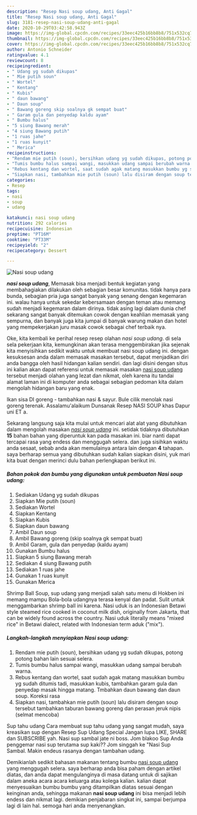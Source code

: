```yaml
---
description: "Resep Nasi soup udang, Anti Gagal"
title: "Resep Nasi soup udang, Anti Gagal"
slug: 3181-resep-nasi-soup-udang-anti-gagal
date: 2020-10-29T03:42:58.943Z
image: https://img-global.cpcdn.com/recipes/33eec425b16bb8b8/751x532cq70/nasi-soup-udang-foto-resep-utama.jpg
thumbnail: https://img-global.cpcdn.com/recipes/33eec425b16bb8b8/751x532cq70/nasi-soup-udang-foto-resep-utama.jpg
cover: https://img-global.cpcdn.com/recipes/33eec425b16bb8b8/751x532cq70/nasi-soup-udang-foto-resep-utama.jpg
author: Antonio Schneider
ratingvalue: 4.1
reviewcount: 8
recipeingredient:
- " Udang yg sudah dikupas"
- " Mie putih soun"
- " Wortel"
- " Kentang"
- " Kubis"
- " daun bawang"
- " Daun soup"
- " Bawang goreng skip soalnya gk sempat buat"
- " Garam gula dan penyedap kaldu ayam"
- " Bumbu halus"
- "5 siung Bawang merah"
- "4 siung Bawang putih"
- "1 ruas jahe"
- "1 ruas kunyit"
- " Merica"
recipeinstructions:
- "Rendam mie putih (soun), bersihkan udang yg sudah dikupas, potong potong bahan lain sesuai selera."
- "Tumis bumbu halus sampai wangi, masukkan udang sampai berubah warna."
- "Rebus kentang dan wortel, saat sudah agak matang masukkan bumbu yg sudah ditumis tadi, masukkan kubis, tambahkan garam gula dan penyedap masak hingga matang. Tmbahkan daun bawang dan daun soup. Koreksi rasa"
- "Siapkan nasi, tambahkan mie putih (soun) lalu disiram dengan soup tersebut tambahkan taburan bawang goreng dan perasan jeruk nipis (selmat mencoba)"
categories:
- Resep
tags:
- nasi
- soup
- udang

katakunci: nasi soup udang 
nutrition: 292 calories
recipecuisine: Indonesian
preptime: "PT16M"
cooktime: "PT33M"
recipeyield: "2"
recipecategory: Dessert

---
```



![Nasi soup udang](https://img-global.cpcdn.com/recipes/33eec425b16bb8b8/751x532cq70/nasi-soup-udang-foto-resep-utama.jpg)

<b><i>nasi soup udang</i></b>, Memasak bisa menjadi bentuk kegiatan yang membahagiakan dilakukan oleh sebagian besar komunitas. tidak hanya para bunda, sebagian pria juga sangat banyak yang senang dengan kegemaran ini. walau hanya untuk sekedar kebersamaan dengan teman atau memang sudah menjadi kegemaran dalam dirinya. tidak asing lagi dalam dunia chef sekarang sangat banyak ditemukan cowok dengan keahlian memasak yang sempurna, dan banyak juga kita jumpai di banyak warung makan dan hotel yang mempekerjakan juru masak cowok sebagai chef terbaik nya.

Oke, kita kembali ke perihal resep resep olahan <i>nasi soup udang</i>. di sela sela pekerjaan kita, kemungkinan akan terasa menggembirakan jika sejenak kita menyisihkan sedikit waktu untuk membuat nasi soup udang ini. dengan kesuksesan anda dalam memasak masakan tersebut, dapat menjadikan diri anda bangga oleh hasil hidangan kalian sendiri. dan lagi disini dengan situs ini kalian akan dapat referensi untuk memasak masakan <u>nasi soup udang</u> tersebut menjadi olahan yang lezat dan nikmat, oleh karena itu tandai alamat laman ini di komputer anda sebagai sebagian pedoman kita dalam mengolah hidangan baru yang enak.

Ikan sisa DI goreng - tambahkan nasi &amp; sayur. Bule cilik menolak nasi goreng terenak. Assalamu&#39;alaikum Dunsanak Resep NASI SOUP khas Dapur uni ET a.


Sekarang langsung saja kita mulai untuk mencari alat alat yang dibutuhkan dalam mengolah masakan <u><i>nasi soup udang</i></u> ini. setidak tidaknya dibutuhkan <b>15</b> bahan bahan yang diperuntuk kan pada masakan ini. biar nanti dapat tercapai rasa yang endess dan menggugah selera. dan juga sisihkan waktu anda sesaat, sebab anda akan memulainya antara lain dengan <b>4</b> tahapan. saya berharap semua yang dibutuhkan sudah kalian siapkan disini, yuk mari kita buat dengan merinci dulu bahan perlengkapan berikut ini.

<!--inarticleads1-->

##### Bahan pokok dan bumbu yang digunakan untuk pembuatan Nasi soup udang:

1. Sediakan  Udang yg sudah dikupas
1. Siapkan  Mie putih (soun)
1. Sediakan  Wortel
1. Siapkan  Kentang
1. Siapkan  Kubis
1. Siapkan  daun bawang
1. Ambil  Daun soup
1. Ambil  Bawang goreng (skip soalnya gk sempat buat)
1. Ambil  Garam, gula dan penyedap (kaldu ayam)
1. Gunakan  Bumbu halus
1. Siapkan 5 siung Bawang merah
1. Sediakan 4 siung Bawang putih
1. Sediakan 1 ruas jahe
1. Gunakan 1 ruas kunyit
1. Gunakan  Merica


Shrimp Ball Soup, sup udang yang menjadi salah satu menu di Hokben ini memang mampu Bola-bola udangnya terasa kenyal dan padat. Sulit untuk menggambarkan shrimp ball ini karena. Nasi uduk is an Indonesian Betawi style steamed rice cooked in coconut milk dish, originally from Jakarta, that can be widely found across the country. Nasi uduk literally means &#34;mixed rice&#34; in Betawi dialect, related with Indonesian term aduk (&#34;mix&#34;). 

<!--inarticleads2-->

##### Langkah-langkah menyiapkan Nasi soup udang:

1. Rendam mie putih (soun), bersihkan udang yg sudah dikupas, potong potong bahan lain sesuai selera.
1. Tumis bumbu halus sampai wangi, masukkan udang sampai berubah warna.
1. Rebus kentang dan wortel, saat sudah agak matang masukkan bumbu yg sudah ditumis tadi, masukkan kubis, tambahkan garam gula dan penyedap masak hingga matang. Tmbahkan daun bawang dan daun soup. Koreksi rasa
1. Siapkan nasi, tambahkan mie putih (soun) lalu disiram dengan soup tersebut tambahkan taburan bawang goreng dan perasan jeruk nipis (selmat mencoba)


Sup tahu udang Cara membuat sup tahu udang yang sangat mudah, saya kreasikan sup dengan Resep Sup Udang Special Jangan lupa LIKE, SHARE dan SUBSCRIBE yah. Nasi sup sambal jate ni boss. Jom blakoo Sup Anda penggemar nasi sup terutama sup kaki?? Jom singgah ke &#34;Nasi Sup Sambal. Makin endeus rasanya dengan tambahan udang. 

Demikianlah sedikit bahasan makanan tentang bumbu <u>nasi soup udang</u> yang menggugah selera. saya berharap anda bisa paham dengan artikel diatas, dan anda dapat mengulanginya di masa datang untuk di sajikan dalam aneka acara acara keluarga atau kolega kalian. kalian dapat menyesuaikan bumbu bumbu yang ditampilkan diatas sesuai dengan keinginan anda, sehingga makanan <b>nasi soup udang</b> ini bisa menjadi lebih endess dan nikmat lagi. demikian penjabaran singkat ini, sampai berjumpa lagi di lain hal. semoga hari anda menyenangkan.
